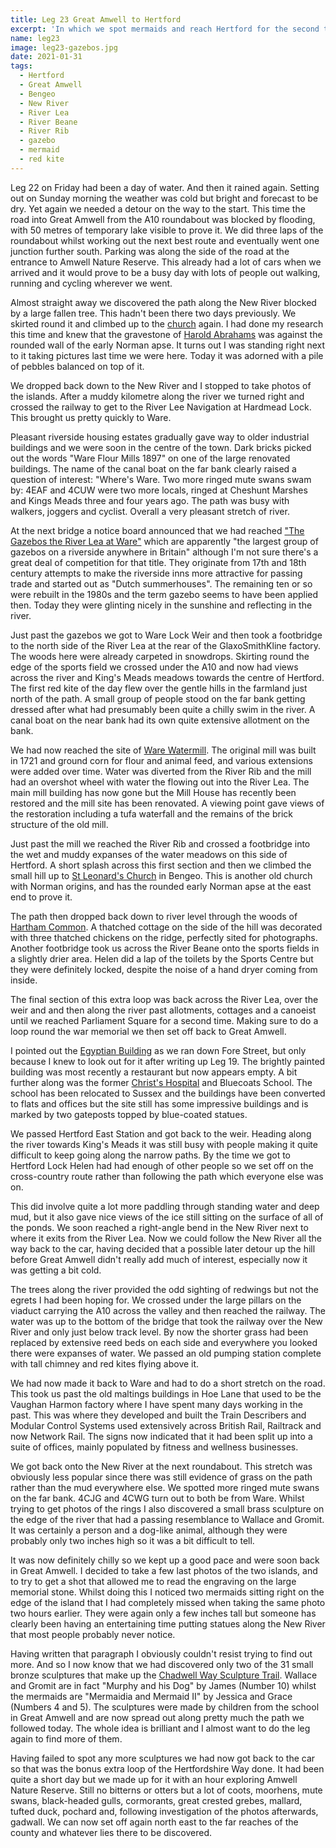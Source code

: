 ```yaml
---
title: Leg 23 Great Amwell to Hertford
excerpt: 'In which we spot mermaids and reach Hertford for the second time'
name: leg23
image: leg23-gazebos.jpg
date: 2021-01-31
tags:
  - Hertford
  - Great Amwell
  - Bengeo
  - New River
  - River Lea
  - River Beane
  - River Rib
  - gazebo
  - mermaid
  - red kite
---
```


Leg 22 on Friday had been a day of water. And then it rained again. Setting out on Sunday morning the weather was cold but bright and forecast to be dry. Yet again we needed a detour on the way to the start. This time the road into Great Amwell from the A10 roundabout was blocked by flooding, with 50 metres of temporary lake visible to prove it. We did three laps of the roundabout whilst working out the next best route and eventually went one junction further south. Parking was along the side of the road at the entrance to Amwell Nature Reserve. This already had a lot of cars when we arrived and it would prove to be a busy day with lots of people out walking, running and cycling wherever we went.

Almost straight away we discovered the path along the New River blocked by a large fallen tree. This hadn't been there two days previously. We skirted round it and climbed up to the [church](https://hertfordshirechurches.weebly.com/great-amwell-church-hertfordshire.html) again. I had done my research this time and knew that the gravestone of [Harold Abrahams](https://www.olympic.org/harold-abrahams) was against the rounded wall of the early Norman apse. It turns out I was standing right next to it taking pictures last time we were here. Today it was adorned with a pile of pebbles balanced on top of it.

We dropped back down to the New River and I stopped to take photos of the islands. After a muddy kilometre along the river we turned right and crossed the railway to get to the River Lee Navigation at Hardmead Lock. This brought us pretty quickly to Ware.

Pleasant riverside housing estates gradually gave way to older industrial buildings and we were soon in the centre of the town. Dark bricks picked out the words "Ware Flour Mills 1897" on one of the large renovated buildings. The name of the canal boat on the far bank clearly raised a question of interest: "Where's Ware. Two more ringed mute swans swam by: 4EAF and 4CUW were two more locals, ringed at Cheshunt Marshes and Kings Meads three and four years ago. The path was busy with walkers, joggers and cyclist. Overall a very pleasant stretch of river.

At the next bridge a notice board announced that we had reached ["The Gazebos the River Lea at Ware"](https://www.hertsmemories.org.uk/content/herts-history/places/rivers-and-canals/the-gazebos-of-ware) which are apparently "the largest group of gazebos on a riverside anywhere in Britain" although I'm not sure there's a great deal of competition for that title. They originate from 17th and 18th century attempts to make the riverside inns more attractive for passing trade and started out as "Dutch summerhouses". The remaining ten or so were rebuilt in the 1980s and the term gazebo seems to have been applied then. Today they were glinting nicely in the sunshine and reflecting in the river.

Just past the gazebos we got to Ware Lock Weir and then took a footbridge to the north side of the River Lea at the rear of the GlaxoSmithKline factory. The woods here were already carpeted in snowdrops. Skirting round the edge of the sports field we crossed under the A10 and now had views across the river and King's Meads meadows towards the centre of Hertford. The first red kite of the day flew over the gentle hills in the farmland just north of the path. A small group of people stood on the far bank getting dressed after what had presumably been quite a chilly swim in the river. A canal boat on the near bank had its own quite extensive allotment on the bank.

We had now reached the site of [Ware Watermill](https://www.watermillware.com/history). The original mill was built in 1721 and ground corn for flour and animal feed, and various extensions were added over time. Water was diverted from the River Rib and the mill had an overshot wheel with water the flowing out into the River Lea. The main mill building has now gone but the Mill House has recently been restored and the mill site has been renovated. A viewing point gave views of the restoration including a tufa waterfall and the remains of the brick structure of the old mill.

Just past the mill we reached the River Rib and crossed a footbridge into the wet and muddy expanses of the water meadows on this side of Hertford. A short splash across this first section and then we climbed the small hill up to [St Leonard's Church](https://hertfordshirechurches.weebly.com/bengeo-church-hertfordshire.html) in Bengeo. This is another old church with Norman origins, and has the rounded early Norman apse at the east end to prove it.

The path then dropped back down to river level through the woods of [Hartham Common](https://www.eastherts.gov.uk/sports-leisure-parks/local-parks-open-spaces-0/parks-open-spaces-hertford/hartham-common-park-play-areas). A thatched cottage on the side of the hill was decorated with three thatched chickens on the ridge, perfectly sited for photographs. Another footbridge took us across the River Beane onto the sports fields in a slightly drier area. Helen did a lap of the toilets by the Sports Centre but they were definitely locked, despite the noise of a hand dryer coming from inside.

The final section of this extra loop was back across the River Lea, over the weir and and then along the river past allotments, cottages and a canoeist until we reached Parliament Square for a second time. Making sure to do a loop round the war memorial we then set off back to Great Amwell.

I pointed out the [Egyptian Building](https://www.ourhertfordandware.org.uk/content/places/hertford-places/the-egyptian-building) as we ran down Fore Street, but only because I knew to look out for it after writing up Leg 19. The brightly painted building was most recently a restaurant but now appears empty. A bit further along was the former [Christ's Hospital](https://www.hertford.net/history/bluecoats.php) and Bluecoats School. The school has been relocated to Sussex and the buildings have been converted to flats and offices but the site still has some impressive buildings and is marked by two gateposts topped by blue-coated statues.

We passed Hertford East Station and got back to the weir. Heading along the river towards King's Meads it was still busy with people making it quite difficult to keep going along the narrow paths. By the time we got to Hertford Lock Helen had had enough of other people so we set off on the cross-country route rather than following the path which everyone else was on.

This did involve quite a lot more paddling through standing water and deep mud, but it also gave nice views of the ice still sitting on the surface of all of the ponds. We soon reached a right-angle bend in the New River next to where it exits from the River Lea. Now we could follow the New River all the way back to the car, having decided that a possible later detour up the hill before Great Amwell didn't really add much of interest, especially now it was getting a bit cold.

The trees along the river provided the odd sighting of redwings but not the egrets I had been hoping for. We crossed under the large pillars on the viaduct carrying the A10 across the valley and then reached the railway. The water was up to the bottom of the bridge that took the railway over the New River and only just below track level. By now the shorter grass had been replaced by extensive reed beds on each side and everywhere you looked there were expanses of water. We passed an old pumping station complete with tall chimney and red kites flying above it.

We had now made it back to Ware and had to do a short stretch on the road. This took us past the old maltings buildings in Hoe Lane that used to be the Vaughan Harmon factory where I have spent many days working in the past. This was where they developed and built the Train Describers and Modular Control Systems used extensively across British Rail, Railtrack and now Network Rail. The signs now indicated that it had been split up into a suite of offices, mainly populated by fitness and wellness businesses.

We got back onto the New River at the next roundabout. This stretch was obviously less popular since there was still evidence of grass on the path rather than the mud everywhere else. We spotted more ringed mute swans on the far bank. 4CJG and 4CWG turn out to both be from Ware. Whilst trying to get photos of the rings I also discovered a small brass sculpture on the edge of the river that had a passing resemblance to Wallace and Gromit. It was certainly a person and a dog-like animal, although they were probably only two inches high so it was a bit difficult to tell.

It was now definitely chilly so we kept up a good pace and were soon back in Great Amwell. I decided to take a few last photos of the two islands, and to try to get a shot that allowed me to read the engraving on the large memorial stone. Whilst doing this I noticed two mermaids sitting right on the edge of the island that I had completely missed when taking the same photo two hours earlier. They were again only a few inches tall but someone has clearly been having an entertaining time putting statues along the New River that most people probably never notice.

Having written that paragraph I obviously couldn't resist trying to find out more. And so I now know that we had discovered only two of the 31 small bronze sculptures that make up the [Chadwell Way Sculpture Trail](https://cdn-eastherts.onwebcurl.com/s3fs-public/documents/Chadwell_Way_Sculpture_Trail.pdf). Wallace and Gromit are in fact "Murphy and his Dog" by James (Number 10) whilst the mermaids are "Mermaidia and Mermaid II" by Jessica and Grace (Numbers 4 and 5). The sculptures were made by children from the school in Great Amwell and are now spread out along pretty much the path we followed today. The whole idea is brilliant and I almost want to do the leg again to find more of them.

Having failed to spot any more sculptures we had now got back to the car so that was the bonus extra loop of the Hertfordshire Way done. It had been quite a short day but we made up for it with an hour exploring Amwell Nature Reserve. Still no bitterns or otters but a lot of coots, moorhens, mute swans, black-headed gulls, cormorants, great crested grebes, mallard, tufted duck, pochard and, following investigation of the photos afterwards, gadwall. We can now set off again north east to the far reaches of the county and whatever lies there to be discovered.
